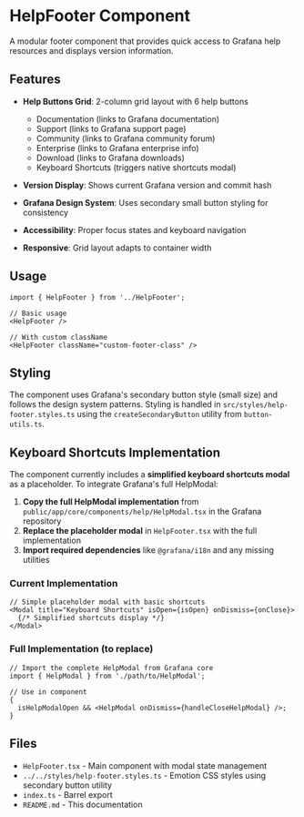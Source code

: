 # HelpFooter Component

A modular footer component that provides quick access to Grafana help resources and displays version information.

## Features

- **Help Buttons Grid**: 2-column grid layout with 6 help buttons
  - Documentation (links to Grafana documentation)
  - Support (links to Grafana support page)
  - Community (links to Grafana community forum)
  - Enterprise (links to Grafana enterprise info)
  - Download (links to Grafana downloads)
  - Keyboard Shortcuts (triggers native shortcuts modal)

- **Version Display**: Shows current Grafana version and commit hash
- **Grafana Design System**: Uses secondary small button styling for consistency
- **Accessibility**: Proper focus states and keyboard navigation
- **Responsive**: Grid layout adapts to container width

## Usage

```tsx
import { HelpFooter } from '../HelpFooter';

// Basic usage
<HelpFooter />

// With custom className
<HelpFooter className="custom-footer-class" />
```

## Styling

The component uses Grafana's secondary button style (small size) and follows the design system patterns. Styling is handled in `src/styles/help-footer.styles.ts` using the `createSecondaryButton` utility from `button-utils.ts`.

## Keyboard Shortcuts Implementation

The component currently includes a **simplified keyboard shortcuts modal** as a placeholder. To integrate Grafana's full HelpModal:

1. **Copy the full HelpModal implementation** from `public/app/core/components/help/HelpModal.tsx` in the Grafana repository
2. **Replace the placeholder modal** in `HelpFooter.tsx` with the full implementation
3. **Import required dependencies** like `@grafana/i18n` and any missing utilities

### Current Implementation

```tsx
// Simple placeholder modal with basic shortcuts
<Modal title="Keyboard Shortcuts" isOpen={isOpen} onDismiss={onClose}>
  {/* Simplified shortcuts display */}
</Modal>
```

### Full Implementation (to replace)

```tsx
// Import the complete HelpModal from Grafana core
import { HelpModal } from './path/to/HelpModal';

// Use in component
{
  isHelpModalOpen && <HelpModal onDismiss={handleCloseHelpModal} />;
}
```

## Files

- `HelpFooter.tsx` - Main component with modal state management
- `../../styles/help-footer.styles.ts` - Emotion CSS styles using secondary button utility
- `index.ts` - Barrel export
- `README.md` - This documentation
